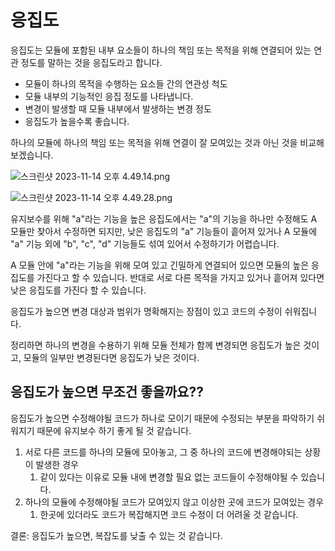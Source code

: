 # 응집도

응집도는 모듈에 포함된 내부 요소들이 하나의 책임 또는 목적을 위해 연결되어 있는 연관 정도를 말하는 것을 응집도라고 합니다.

- 모듈이 하나의 목적을 수행하는 요소들 간의 연관성 척도
- 모듈 내부의 기능적인 응집 정도를 나타냅니다.
- 변경이 발생할 때 모듈 내부에서 발생하는 변경 정도
- 응집도가 높을수록 좋습니다.

하나의 모듈에 하나의 책임 또는 목적을 위해 연결이 잘 모여있는 것과 아닌 것을 비교해보겠습니다.

![스크린샷 2023-11-14 오후 4.49.14.png](https://prod-files-secure.s3.us-west-2.amazonaws.com/d3adbb31-301d-41a4-8c58-464f5e6df22c/fb38e145-b932-43e4-8820-ee31473f3e93/%E1%84%89%E1%85%B3%E1%84%8F%E1%85%B3%E1%84%85%E1%85%B5%E1%86%AB%E1%84%89%E1%85%A3%E1%86%BA_2023-11-14_%E1%84%8B%E1%85%A9%E1%84%92%E1%85%AE_4.49.14.png)

![스크린샷 2023-11-14 오후 4.49.28.png](https://prod-files-secure.s3.us-west-2.amazonaws.com/d3adbb31-301d-41a4-8c58-464f5e6df22c/93aa8673-880f-48ca-ac99-4ae3c0eb3b04/%E1%84%89%E1%85%B3%E1%84%8F%E1%85%B3%E1%84%85%E1%85%B5%E1%86%AB%E1%84%89%E1%85%A3%E1%86%BA_2023-11-14_%E1%84%8B%E1%85%A9%E1%84%92%E1%85%AE_4.49.28.png)

유지보수를 위해 "a"라는 기능을 높은 응집도에서는 "a"의 기능을 하나만 수정해도 A 모듈만 찾아서 수정하면 되지만, 낮은 응집도의 "a" 기능들이 흩어져 있거나 A 모듈에 "a" 기능 외에 "b", "c", "d" 기능들도 섞여 있어서 수정하기가 어렵습니다.

A 모듈 안에 "a"라는 기능을 위해 모여 있고 긴밀하게 연결되어 있으면 모듈의 높은 응집도를 가진다고 할 수 있습니다. 반대로 서로 다른 목적을 가지고 있거나 흩어져 있다면 낮은 응집도를 가진다 할 수 있습니다.

응집도가 높으면 변경 대상과 범위가 명확해지는 장점이 있고 코드의 수정이 쉬워집니다.

정리하면 하나의 변경을 수용하기 위해 모듈 전체가 함께 변경되면 응집도가 높은 것이고, 모듈의 일부만 변경된다면 응집도가 낮은 것이다.

## 응집도가 높으면 무조건 좋을까요??

응집도가 높으면 수정해야될 코드가 하나로 모이기 때문에 수정되는 부분을 파악하기 쉬워지기 때문에 유지보수 하기 좋게 될 것 같습니다.

1. 서로 다른 코드를 하나의 모듈에 모아놓고, 그 중 하나의 코드에 변경해야되는 상황이 발생한 경우
    1. 같이 있다는 이유로 모듈 내에 변경할 필요 없는 코드들이 수정해야될 수 있습니다.
2. 하나의 모듈에 수정해야될 코드가 모여있지 않고 이상한 곳에 코드가 모여있는 경우
    1. 한곳에 있더라도 코드가 복잡해지면 코드 수정이 더 어려울 것 같습니다.

결론: 응집도가 높으면, 복잡도를 낮출 수 있는 것 같습니다.
